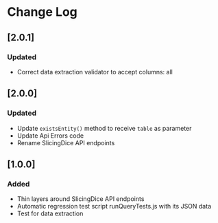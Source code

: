 # Change Log

## [2.0.1]
### Updated
- Correct data extraction validator to accept columns: all

## [2.0.0]
### Updated
- Update `existsEntity()` method to receive `table` as parameter
- Update Api Errors code
- Rename SlicingDice API endpoints

## [1.0.0]
### Added
- Thin layers around SlicingDice API endpoints
- Automatic regression test script runQueryTests.js with its JSON data
- Test for data extraction
